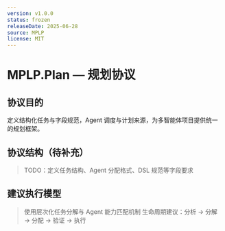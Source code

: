 ```yaml
---
version: v1.0.0
status: frozen
releaseDate: 2025-06-28
source: MPLP
license: MIT
---
```


# MPLP.Plan — 规划协议

## 协议目的
定义结构化任务与字段规范，Agent 调度与计划来源，为多智能体项目提供统一的规划框架。

## 协议结构（待补充）
> TODO：定义任务结构、Agent 分配格式、DSL 规范等字段要求

## 建议执行模型
> 使用层次化任务分解与 Agent 能力匹配机制
> 生命周期建议：分析 → 分解 → 分配 → 验证 → 执行